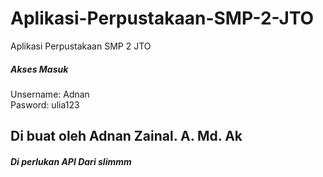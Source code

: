 # Aplikasi-Perpustakaan-SMP-2-JTO
Aplikasi Perpustakaan SMP 2 JTO

##### Akses Masuk 
Unsername: Adnan </br>
Pasword: ulia123
## Di buat oleh Adnan Zainal. A. Md. Ak


##### Di perlukan API Dari slimmm
